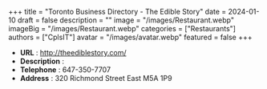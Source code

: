 +++
title = "Toronto Business Directory - The Edible Story"
date = 2024-01-10
draft = false
description = ""
image = "/images/Restaurant.webp"
imageBig = "/images/Restaurant.webp"
categories = ["Restaurants"]
authors = ["CplsIT"]
avatar = "/images/avatar.webp"
featured = false
+++


* **URL** :  http://theediblestory.com/
* **Description** : 
* **Telephone** : 647-350-7707
* **Address** : 320 Richmond Street East M5A 1P9